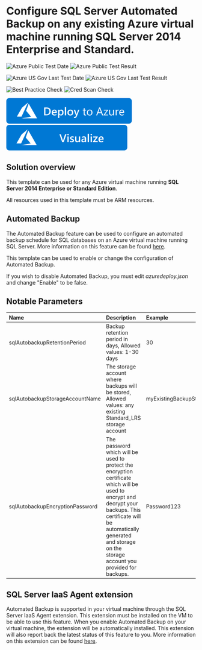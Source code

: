 # Configure SQL Server Automated Backup on any existing Azure virtual machine running SQL Server 2014 Enterprise and Standard.

![Azure Public Test Date](https://azurequickstartsservice.blob.core.windows.net/badges/101-vm-sql-existing-autobackup-update/PublicLastTestDate.svg)
![Azure Public Test Result](https://azurequickstartsservice.blob.core.windows.net/badges/101-vm-sql-existing-autobackup-update/PublicDeployment.svg)

![Azure US Gov Last Test Date](https://azurequickstartsservice.blob.core.windows.net/badges/101-vm-sql-existing-autobackup-update/FairfaxLastTestDate.svg)
![Azure US Gov Last Test Result](https://azurequickstartsservice.blob.core.windows.net/badges/101-vm-sql-existing-autobackup-update/FairfaxDeployment.svg)

![Best Practice Check](https://azurequickstartsservice.blob.core.windows.net/badges/101-vm-sql-existing-autobackup-update/BestPracticeResult.svg)
![Cred Scan Check](https://azurequickstartsservice.blob.core.windows.net/badges/101-vm-sql-existing-autobackup-update/CredScanResult.svg)

[![Deploy To Azure](https://raw.githubusercontent.com/Azure/azure-quickstart-templates/master/1-CONTRIBUTION-GUIDE/images/deploytoazure.svg?sanitize=true)]("https://portal.azure.com/#create/Microsoft.Template/uri/https%3A%2F%2Fraw.githubusercontent.com%2FAzure%2Fazure-quickstart-templates%2Fmaster%2F101-vm-sql-existing-autobackup-update%2Fazuredeploy.json")  [![Visualize](https://raw.githubusercontent.com/Azure/azure-quickstart-templates/master/1-CONTRIBUTION-GUIDE/images/visualizebutton.svg?sanitize=true)]("http://armviz.io/#/?load=https%3A%2F%2Fraw.githubusercontent.com%2FAzure%2Fazure-quickstart-templates%2Fmaster%2F101-vm-sql-existing-autobackup-update%2Fazuredeploy.json")
  


  


## Solution overview

This template can be used for any Azure virtual machine running **SQL Server 2014 Enterprise or Standard Edition**.

All resources used in this template must be ARM resources.

## Automated Backup

The Automated Backup feature can be used to configure an automated backup schedule for SQL databases on an Azure virtual machine running SQL Server. More information on this feature can be found [here](https://azure.microsoft.com/en-us/documentation/articles/virtual-machines-windows-sql-automated-backup/).

This template can be used to enable or change the configuration of Automated Backup.

If you wish to disable Automated Backup, you must edit *azuredeploy.json* and change "Enable" to be false.

## Notable Parameters

|Name|Description|Example|
|:---|:---------------------|:---------------|
|sqlAutobackupRetentionPeriod|Backup retention period in days, Allowed values: 1-30 days|30|
|sqlAutobackupStorageAccountName|The storage account where backups will be stored, Allowed values: any existing Standard_LRS storage account|myExistingBackupStoragAccountName|
|sqlAutobackupEncryptionPassword|The password which will be used to protect the encryption certificate which will be used to encrypt and decrypt your backups. This certificate will be automatically generated and storage on the storage account you provided for backups.|Password123|

## SQL Server IaaS Agent extension

Automated Backup is supported in your virtual machine through the SQL Server IaaS Agent extension. This extension must be installed on the VM to be able to use this feature. When you enable Automated Backup on your virtual machine, the extension will be automatically installed. This extension will also report back the latest status of this feature to you. More information on this extension can be found [here](https://azure.microsoft.com/en-us/documentation/articles/virtual-machines-windows-sql-server-agent-extension/).

